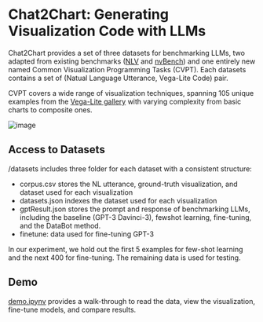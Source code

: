 # Chat2Chart: Generating Visualization Code with LLMs   
Chat2Chart provides a set of three datasets for benchmarking LLMs, two adapted from existing benchmarks ([NLV](https://github.com/nlvcorpus/nlvcorpus.github.io) and [nvBench](https://sites.google.com/view/nvbench/)) and one entirely new named Common Visualization Programming Tasks (CVPT). Each datasets contains a set of (Natual Language Utterance, Vega-Lite Code) pair.

CVPT covers a wide range of visualization techniques, spanning 105 unique examples from the [Vega-Lite gallery](https://vega.github.io/vega-lite/examples/) with varying complexity from basic charts to composite ones. 

![image](https://user-images.githubusercontent.com/14938532/229285040-55edf713-743d-4433-9825-608851b5992b.png)


## Access to Datasets  
/datasets includes three folder for each dataset with a consistent structure:
- corpus.csv stores the NL utterance, ground-truth visualization, and dataset used for each visualization
- datasets.json indexes the dataset used for each visualization
- gptResult.json stores the prompt and response of benchmarking LLMs, including the baseline (GPT-3 Davinci-3), fewshot learning, fine-tuning, and the DataBot method.
- finetune: data used for fine-tuning GPT-3

In our experiment, we hold out the first 5 examples for few-shot learning and the next 400 for fine-tuning. The remaining data is used for testing.

## Demo
[demo.ipynv](https://github.com/Chat2Chart/Chat2Chart/blob/main/demo.ipynb) provides a walk-through to read the data, view the visualization, fine-tune models, and compare results.
